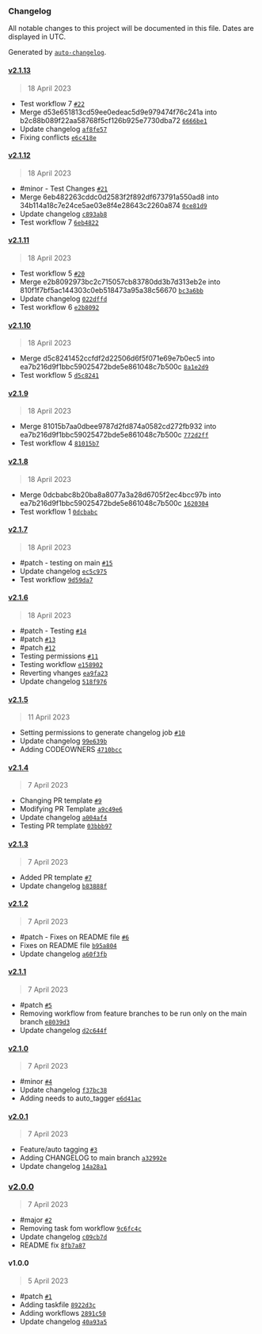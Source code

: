 ### Changelog

All notable changes to this project will be documented in this file. Dates are displayed in UTC.

Generated by [`auto-changelog`](https://github.com/CookPete/auto-changelog).

#### [v2.1.13](https://github.com/kcadorin/changelog/compare/v2.1.12...v2.1.13)

> 18 April 2023

- Test workflow 7 [`#22`](https://github.com/kcadorin/changelog/pull/22)
- Merge d53e651813cd59ee0edeac5d9e979474f76c241a into b2c88b089f22aa58768f5cf126b925e7730dba72 [`6666be1`](https://github.com/kcadorin/changelog/commit/6666be12c59bd7cc450cb4c967dac6e0b03631b3)
- Update changelog [`af8fe57`](https://github.com/kcadorin/changelog/commit/af8fe572b9aed1c62aa10bef583f840530648bd8)
- Fixing conflicts [`e6c418e`](https://github.com/kcadorin/changelog/commit/e6c418ed53bffa921dbf06a715c3c4ed837c873f)

#### [v2.1.12](https://github.com/kcadorin/changelog/compare/v2.1.11...v2.1.12)

> 18 April 2023

- #minor - Test Changes [`#21`](https://github.com/kcadorin/changelog/pull/21)
- Merge 6eb482263cddc0d2583f2f892df673791a550ad8 into 34b114a18c7e24ce5ae03e8f4e28643c2260a874 [`0ce81d9`](https://github.com/kcadorin/changelog/commit/0ce81d957943169a065a15aa8b9ee4ed20c4b349)
- Update changelog [`c893ab8`](https://github.com/kcadorin/changelog/commit/c893ab8c652847a057002cb9f5595a6c349dd592)
- Test workflow 7 [`6eb4822`](https://github.com/kcadorin/changelog/commit/6eb482263cddc0d2583f2f892df673791a550ad8)

#### [v2.1.11](https://github.com/kcadorin/changelog/compare/v2.1.10...v2.1.11)

> 18 April 2023

- Test workflow 5 [`#20`](https://github.com/kcadorin/changelog/pull/20)
- Merge e2b8092973bc2c715057cb83780dd3b7d313eb2e into 810f1f7bf5ac144303c0eb518473a95a38c56670 [`bc3a6bb`](https://github.com/kcadorin/changelog/commit/bc3a6bb129b720529d00b253554272260fd35976)
- Update changelog [`022dffd`](https://github.com/kcadorin/changelog/commit/022dffda593262d8d1f7110469423f26abd3dafb)
- Test workflow 6 [`e2b8092`](https://github.com/kcadorin/changelog/commit/e2b8092973bc2c715057cb83780dd3b7d313eb2e)

#### [v2.1.10](https://github.com/kcadorin/changelog/compare/v2.1.9...v2.1.10)

> 18 April 2023

- Merge d5c8241452ccfdf2d22506d6f5f071e69e7b0ec5 into ea7b216d9f1bbc59025472bde5e861048c7b500c [`8a1e2d9`](https://github.com/kcadorin/changelog/commit/8a1e2d9f996ce64d1498ddde92cb78031f53868d)
- Test workflow 5 [`d5c8241`](https://github.com/kcadorin/changelog/commit/d5c8241452ccfdf2d22506d6f5f071e69e7b0ec5)

#### [v2.1.9](https://github.com/kcadorin/changelog/compare/v2.1.8...v2.1.9)

> 18 April 2023

- Merge 81015b7aa0dbee9787d2fd874a0582cd272fb932 into ea7b216d9f1bbc59025472bde5e861048c7b500c [`772d2ff`](https://github.com/kcadorin/changelog/commit/772d2ffb4249f12bd498709adaada7d7d4732316)
- Test workflow 4 [`81015b7`](https://github.com/kcadorin/changelog/commit/81015b7aa0dbee9787d2fd874a0582cd272fb932)

#### [v2.1.8](https://github.com/kcadorin/changelog/compare/v2.1.7...v2.1.8)

> 18 April 2023

- Merge 0dcbabc8b20ba8a8077a3a28d6705f2ec4bcc97b into ea7b216d9f1bbc59025472bde5e861048c7b500c [`1620304`](https://github.com/kcadorin/changelog/commit/16203044a693286f30feee2b7fdce9612fb98865)
- Test workflow 1 [`0dcbabc`](https://github.com/kcadorin/changelog/commit/0dcbabc8b20ba8a8077a3a28d6705f2ec4bcc97b)

#### [v2.1.7](https://github.com/kcadorin/changelog/compare/v2.1.6...v2.1.7)

> 18 April 2023

- #patch - testing on main [`#15`](https://github.com/kcadorin/changelog/pull/15)
- Update changelog [`ec5c975`](https://github.com/kcadorin/changelog/commit/ec5c975a257d3df4b2301b2cbc7e9586f3ac50c6)
- Test workflow [`9d59da7`](https://github.com/kcadorin/changelog/commit/9d59da75943420a016968b797ffe3269b36a1e99)

#### [v2.1.6](https://github.com/kcadorin/changelog/compare/v2.1.5...v2.1.6)

> 18 April 2023

- #patch - Testing [`#14`](https://github.com/kcadorin/changelog/pull/14)
- #patch [`#13`](https://github.com/kcadorin/changelog/pull/13)
- #patch [`#12`](https://github.com/kcadorin/changelog/pull/12)
- Testing permissions [`#11`](https://github.com/kcadorin/changelog/pull/11)
- Testing workflow [`e158902`](https://github.com/kcadorin/changelog/commit/e158902f3fb8f985dd00838aa9f4a100c9a7add7)
- Reverting vhanges [`ea9fa23`](https://github.com/kcadorin/changelog/commit/ea9fa2326ca2fde44dc6a7a59d41dd776e79f8ea)
- Update changelog [`518f976`](https://github.com/kcadorin/changelog/commit/518f97679cfe45de99f4d74e0bcb2a09ad79e6f6)

#### [v2.1.5](https://github.com/kcadorin/changelog/compare/v2.1.4...v2.1.5)

> 11 April 2023

- Setting permissions to generate changelog job [`#10`](https://github.com/kcadorin/changelog/pull/10)
- Update changelog [`99e639b`](https://github.com/kcadorin/changelog/commit/99e639b0e14282a74bee7e7bb61f5e7431c33e2e)
- Adding CODEOWNERS [`4710bcc`](https://github.com/kcadorin/changelog/commit/4710bcc9965b07665217284bfa4b80a8a9198a60)

#### [v2.1.4](https://github.com/kcadorin/changelog/compare/v2.1.3...v2.1.4)

> 7 April 2023

- Changing PR template [`#9`](https://github.com/kcadorin/changelog/pull/9)
- Modifying PR Template [`a9c49e6`](https://github.com/kcadorin/changelog/commit/a9c49e66cb304f0a3fcc403f3353eeaae2d42646)
- Update changelog [`a004af4`](https://github.com/kcadorin/changelog/commit/a004af428bfd4c91cd5f7cab6e7615f6c3c15b46)
- Testing PR template [`03bbb97`](https://github.com/kcadorin/changelog/commit/03bbb9766b66dfe8bc9640440104a9c46d093a24)

#### [v2.1.3](https://github.com/kcadorin/changelog/compare/v2.1.2...v2.1.3)

> 7 April 2023

- Added PR template [`#7`](https://github.com/kcadorin/changelog/pull/7)
- Update changelog [`b83888f`](https://github.com/kcadorin/changelog/commit/b83888f9cd01c60ecfca9b3d3ac9bf55908b43ef)

#### [v2.1.2](https://github.com/kcadorin/changelog/compare/v2.1.1...v2.1.2)

> 7 April 2023

- #patch - Fixes on README file [`#6`](https://github.com/kcadorin/changelog/pull/6)
- Fixes on README file [`b95a804`](https://github.com/kcadorin/changelog/commit/b95a80476c402d4c63ae1665171c118d8293c3f9)
- Update changelog [`a60f3fb`](https://github.com/kcadorin/changelog/commit/a60f3fb3f0728821a0545a550080ce88ff203961)

#### [v2.1.1](https://github.com/kcadorin/changelog/compare/v2.1.0...v2.1.1)

> 7 April 2023

- #patch [`#5`](https://github.com/kcadorin/changelog/pull/5)
- Removing workflow from feature branches to be run only on the main branch [`e8039d3`](https://github.com/kcadorin/changelog/commit/e8039d31150befe4c9f0d7e3b3221c3e9688d0b6)
- Update changelog [`d2c644f`](https://github.com/kcadorin/changelog/commit/d2c644f04bf20ce57bf9f6314b928a4c19b24554)

#### [v2.1.0](https://github.com/kcadorin/changelog/compare/v2.0.1...v2.1.0)

> 7 April 2023

- #minor [`#4`](https://github.com/kcadorin/changelog/pull/4)
- Update changelog [`f37bc38`](https://github.com/kcadorin/changelog/commit/f37bc3855697ad228b3a9c43f923816a686552af)
- Adding needs to auto_tagger [`e6d41ac`](https://github.com/kcadorin/changelog/commit/e6d41ac7837cc25d440f071085f37441321feb7a)

#### [v2.0.1](https://github.com/kcadorin/changelog/compare/v2.0.0...v2.0.1)

> 7 April 2023

- Feature/auto tagging [`#3`](https://github.com/kcadorin/changelog/pull/3)
- Adding CHANGELOG to main branch [`a32992e`](https://github.com/kcadorin/changelog/commit/a32992ec19c344f91b0ca1af8c0c387d5dad54d2)
- Update changelog [`14a28a1`](https://github.com/kcadorin/changelog/commit/14a28a1c77e6a07f14039217ee612c4b254478fb)

### [v2.0.0](https://github.com/kcadorin/changelog/compare/v1.0.0...v2.0.0)

> 7 April 2023

- #major [`#2`](https://github.com/kcadorin/changelog/pull/2)
- Removing task fom workflow [`9c6fc4c`](https://github.com/kcadorin/changelog/commit/9c6fc4c84eb4c261592e81f0b462f46bde821bc3)
- Update changelog [`c09cb7d`](https://github.com/kcadorin/changelog/commit/c09cb7d143a8964d91667032dfc15763c59ff89a)
- README fix [`8fb7a87`](https://github.com/kcadorin/changelog/commit/8fb7a871a4ebb815585b26b1e7725a780bc8daea)

#### v1.0.0

> 5 April 2023

- #patch [`#1`](https://github.com/kcadorin/changelog/pull/1)
- Adding taskfile [`8922d3c`](https://github.com/kcadorin/changelog/commit/8922d3cf60070b7f3e2dfd4ca1b269a69552a129)
- Adding workflows [`2891c50`](https://github.com/kcadorin/changelog/commit/2891c507bc37a66e6b4998729aa2f3adc56789bc)
- Update changelog [`40a93a5`](https://github.com/kcadorin/changelog/commit/40a93a541e90f909a753cd489e94e80311759e7f)
